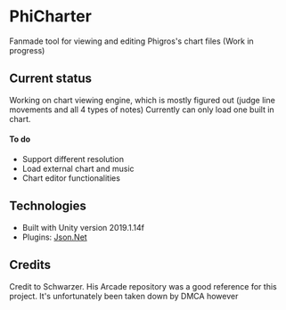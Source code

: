# PhiCharter
Fanmade tool for viewing and editing Phigros's chart files (Work in progress)

## Current status
Working on chart viewing engine, which is mostly figured out (judge line movements and all 4  types of notes)
Currently can only load one built in chart. 

#### To do
* Support different resolution
* Load external chart and music
* Chart editor functionalities

## Technologies
* Built with Unity version 2019.1.14f
* Plugins: [Json.Net](https://github.com/JamesNK/Newtonsoft.Json)

## Credits
Credit to Schwarzer. His Arcade repository was a good reference for this project. It's unfortunately been taken down by DMCA however

